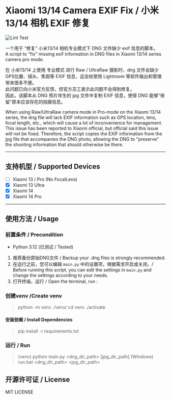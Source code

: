 # Xiaomi 13/14 Camera EXIF Fix / 小米13/14 相机 EXIF 修复

![Lint Test](https://github.com/Angelkawaii2/XiaomiCameraExifFix/actions/workflows/python-package.yml/badge.svg)

一个用于 “修复” 小米13/14 相机专业模式下 DNG 文件缺少 exif 信息的脚本。    
A script to “fix” missing exif information in DNG files in Xiaomi 13/14 series camera pro mode.

在 小米13/14 上使用 专业模式 进行 Raw / UltraRaw 摄影时，dng 文件会缺少 GPS位置、镜头、焦距等 EXIF 信息，这会给使用
Lightroom 等软件输出和管理带来很多不便。  
此问题已向小米官方反馈，但官方员工表示此问题不会得到修复。  
因此，该脚本从 DNG 照片伴生的 jpg 文件中复制 EXIF 信息，使得 DNG 能够“保留”原本应该存在的拍摄信息。

When using Raw/UltraRaw camera mode in Pro-mode on the Xiaomi 13/14 series, the dng file will lack EXIF information
such as GPS location, lens, focal length, etc., which will cause a lot of inconvenience for management.   
This issue has been reported to Xiaomi official, but official said this issue will not be fixed.
Therefore, the script copies the EXIF information from the jpg file that accompanies the DNG photo,
allowing the DNG to "preserve" the shooting information that should otherwise be there.


----

## 支持机型 / Supported Devices
- [ ] Xiaomi 13 / Pro (No FocalLens)
- [x] Xiaomi 13 Ultra
- [x] Xiaomi 14 
- [x] Xiaomi 14 Pro 

----

## 使用方法 / Usage

### 前置条件 / Precondition

- Python 3.12 (已测试 / Tested)

1. 推荐备份原始DNG文件 / Backup your .dng files is strongly recommended.
2. 在运行之前，您可以编辑 ``main.py`` 中的设置项，根据需求开启或关闭。/ Before running this script, you can edit the settings in ``main.py`` and change the settings according to your needs.
3. 打开终端，运行 / Open the terminal, run :

### 创建venv /Create venv 
> python -m venv ./venv/
> cd venv
> ./activate 

#### 安装依赖 / Install Dependencies
> pip install -r requirements.txt

### 运行 / Run
> (venv) python main.py <dng_dir_path> [jpg_dir_path]
> (Windows) run.bat <dng_dir_path> <jpg_dir_path>

## 开源许可证 / License

MIT LICENSE
